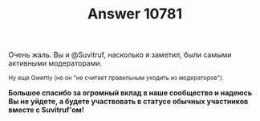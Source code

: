 ﻿---
title: "Answer 10781"
se.owner.user_id: 337540
se.owner.display_name: "Victor VosMottor"
se.owner.link: "https://ru.meta.stackoverflow.com/users/337540/victor-vosmottor"
se.answer_id: 10781
se.question_id: 10777
se.post_type: answer
se.is_accepted: False
---
<p>Очень жаль. Вы и @Suvitruf, насколько я заметил, были самыми активными модераторами.</p>
<p><sub>Ну еще Qwertiy (но он &quot;не считает правильным уходить из модераторов&quot;).</sub></p>
<p><strong>Большое cпасибо за огромный вклад в наше сообщество и надеюсь Вы не уйдете, а будете участвовать в статусе обычных участников вместе с Suvitruf'ом!</strong></p>
